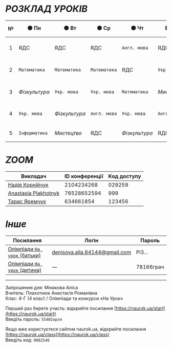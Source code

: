 # *РОЗКЛАД УРОКІВ*

| № | ⚫ Пн | ⚫ Вт | ⚫ Ср | ⚫ Чт | 🟥 Пт  || ⚫ Час `Перерва` | 🟥 Час `Перерва` |  
|:---:|---|---|---|---|---|:---:|---|---|  
| 1 | ЯДС | ЯДС | ЯДС | `Англ. мова` | ЯДС || **13<sup>00</sup>** ... 13<sup>40</sup> `20 хв` | **13<sup>15</sup>** ... 13<sup>55</sup> `5 хв` |  
| 2 | `Математика` | `Математика` | `Математика` | ЯДС | `Укр. мова` || **14<sup>00</sup>** ... 14<sup>40</sup> `10 хв` | **14<sup>00</sup>** ... 14<sup>30</sup> `5 хв` |  
| 3 | *Фізкультура* | `Укр. мова` | `Укр. мова` | `Математика` | *Мистецтво* || **14<sup>50</sup>** ... 15<sup>30</sup> `15 хв` | **14<sup>35</sup>** ... 15<sup>15</sup> `10 хв` |  
| 4 | `Укр. мова` | *Фізкультура* | `Англ. мова` | `Укр. мова` | `Англ. мова` || **15<sup>45</sup>** ... 16<sup>25</sup> `10 хв` | **15<sup>25</sup>** ... 16<sup>05</sup> `10 хв` |  
| 5 | `Інформатика` | *Мистецтво* | ЯДС | *Фізкультура* | ЯДС || **16<sup>35</sup>** ... 17<sup>15</sup> | **16<sup>15</sup>** ... 16<sup>55</sup> |  

# *ZOOM*

| Викладач | ID конференції | Код доступу |
|---|---|---|
| [Надія Корнійчук](https://us04web.zoom.us/j/2104234268?pwd=VndEblZtdnlkbzVQYWlsNDFUdHVTQT09&omn=77903642108) | 2104234268 | 029259 |
| [Anastasia Plakhotnyk](https://us04web.zoom.us/j/76528652594?pwd=uystTIL9xFVJ3Pl7xjc2Z3zjXLeffq.1) | 76528652594 | 999 |
| [Тарас Яремчук](https://us05web.zoom.us/j/4634661854?pwd=VmvYEDAahgVMNeTIXa7bA2jrfAmPqv.1) | 634661854 | 123456 |

# *Інше*

| Посилання | Логін | Пароль |
|---|---|---|
| [Олімпіади `На урок` (батьки)](https://naurok.ua/) | denisova.alla.84144@gmail.com | Pi3... |
| [Олімпіади `На урок` (дитина)](https://naurok.ua/start) | — | 78166грач |

---

Запрошення для: Мінакова Аліса  
Вчитель: Плахотнюк Анастасія Романівна  
Клас: 4-Г (4 клас) / Олімпіади та конкурси «На Урок»  
  
Перший раз берете участь: відкрийте посилання [https://naurok.ua/start](https://naurok.ua/start)  
Введіть пароль: `55402орля`  
  
Якщо вже користуєтеся сайтом naurok.ua, відкрийте посилання [https://naurok.ua/class](https://naurok.ua/class)  
Введіть код: `9882546`  
